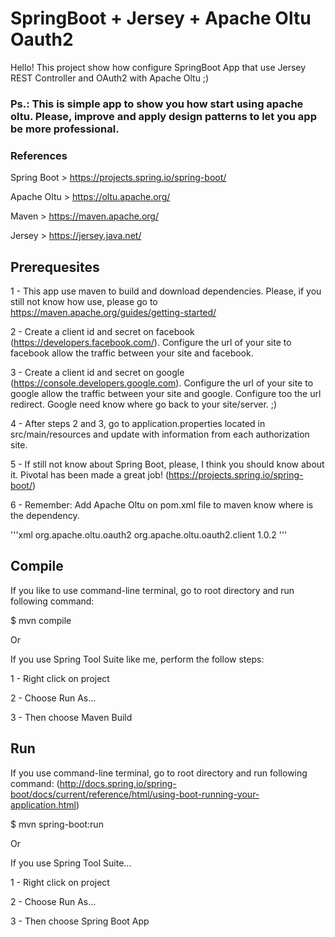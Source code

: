 # SpringBoot + Jersey + Apache Oltu Oauth2

Hello! This project show how configure SpringBoot App that use Jersey REST Controller and OAuth2 with Apache Oltu ;)

### Ps.: This is simple app to show you how start using apache oltu. Please, improve and apply design patterns to let you app be more professional.

### References

Spring Boot > https://projects.spring.io/spring-boot/

Apache Oltu > https://oltu.apache.org/

Maven > https://maven.apache.org/

Jersey > https://jersey.java.net/

## Prerequesites

1 - This app use maven to build and download dependencies. Please, if you still not know how use, please go to https://maven.apache.org/guides/getting-started/

2 - Create a client id and secret on facebook (https://developers.facebook.com/). Configure the url of your site to facebook allow the traffic between your site and facebook.

3 - Create a client id and secret on google (https://console.developers.google.com). Configure the url of your site to google allow the traffic between your site and google. Configure too the url redirect. Google need know where go back to your site/server. ;)

4 - After steps 2 and 3, go to application.properties located in src/main/resources and update with information from each authorization site.

5 - If still not know about Spring Boot, please, I think you should know about it. Pivotal has been made a great job! (https://projects.spring.io/spring-boot/)

6 - Remember: Add Apache Oltu on pom.xml file to maven know where is the dependency.

'''xml
<dependency>
    <groupId>org.apache.oltu.oauth2</groupId>
    <artifactId>org.apache.oltu.oauth2.client</artifactId>
    <version>1.0.2</version>
</dependency>
'''

## Compile

If you like to use command-line terminal, go to root directory and run following command:

$ mvn compile

Or

If you use Spring Tool Suite like me, perform the follow steps:

1 - Right click on project

2 - Choose Run As...

3 - Then choose Maven Build

## Run

If you use command-line terminal, go to root directory and run following command:
(http://docs.spring.io/spring-boot/docs/current/reference/html/using-boot-running-your-application.html)

$ mvn spring-boot:run

Or

If you use Spring Tool Suite...

1 - Right click on project

2 - Choose Run As...

3 - Then choose Spring Boot App